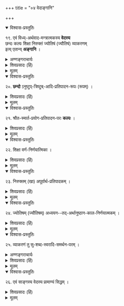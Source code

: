 +++
title = "०४ वेदाङ्गानि"

+++

<details open><summary>विश्वास-प्रस्तुतिः</summary>

१९. एवं विध्य्-अर्थवाद-मन्त्रात्मकस्य **वेदस्य**  
छन्दः कल्पः शिक्षा निरुक्तं ज्योतिषं (ज्यौतिषं) व्याकरणम्  
इत्य् एतान्य् **अङ्गानि** ।
</details>

<details><summary>अण्णङ्गराचार्यः</summary>

**मनोमये**ति । 'स क्रतुः कुर्वीत, मनोमयः प्राणशरीर' (छा०) इति मनोमयत्वादिगुणविशिष्टब्रह्मोपासनविधिर्विशिष्टविधिः । विशेष्यविशेषणयोर्द्वयोरप्राप्तौ विशिष्टविधिरूरीकृतः । एवं सोमेन यजेतेति सोमविशिष्टयागविधिर्बोध्यः ।  
**शिक्षा** इति । वर्णानां स्थानप्रयत्नस्वरमात्रादिनिरूपिका शिक्षा वर्णनिर्णयात्मिका - वर्णनिर्णयार्थत्वादित्यर्थः । वर्णशास्त्रं शिक्षा । निरुक्तम् - यास्कादिप्रणीतं प्रायशो वैदिकानां पदानां निरुक्तिनिर्वचनाभ्यामलौकिकापूर्वस्वार्थप्रतिपादकम् ।
</details>

<details><summary>शिवप्रसादः (हिं)</summary>

अनुवाद - इस तरह विधि, अर्थवाद एवं मन्त्र स्वरूप वेद के छः अङ्ग हैं- छन्द, शिक्षा, कल्प, निरुक्त, ज्योतिष एवं व्याकरण । 
</details>

<details><summary>मूलम्</summary>

१९. एवं विध्यर्थवादमन्त्रात्मकस्य वेदस्य छन्दः, कल्पः, शिक्षा, निरुक्तं, ज्योतिषं (ज्यौतिषं), व्याकरणम् इत्येतान्यङ्गानि ।
</details>

<details open><summary>विश्वास-प्रस्तुतिः</summary>

२०. **छन्दो** ऽनुष्टुप्-त्रिष्टुब्-आदि-प्रतिपादन-रूपः (रूपम्) ।
</details>

<details><summary>शिवप्रसादः (हिं)</summary>

अनुष्टुप् त्रिष्टुप् आदि छन्दों के स्वरूप का निरूपण करने वाला शास्त्र छन्दः शास्त्र कहलाता है । 
</details>

<details><summary>मूलम्</summary>

२०. छन्दो ऽनुष्टुप्त्रिष्टुबादिप्रतिपादनरूपः (रूपम्) ।
</details>

<details open><summary>विश्वास-प्रस्तुतिः</summary>

२१. श्रौत-स्मार्त-प्रयोग-प्रतिपादन-परः **कल्पः** ।
</details>

<details><summary>शिवप्रसादः (हिं)</summary>

श्रौत एवं स्मार्त यागों के स्वरूप आदि का निरूपण करने वाला शास्त्र कल्प कहलाता है । 
</details>

<details><summary>मूलम्</summary>

२१. श्रौतस्मार्तप्रयोगप्रतिपादनपरः कल्पः ।
</details>

<details open><summary>विश्वास-प्रस्तुतिः</summary>

२२. शिक्षा वर्ण-निर्णयात्मिका ।
</details>

<details><summary>शिवप्रसादः (हिं)</summary>

वर्णों के स्वरूप, संख्या, उच्चारणस्थान, स्वर, मात्रा आदि का निरूपण करने वाला वेदाङ्ग शिक्षा शब्द से अभिहित किया जाता है । 
</details>

<details><summary>मूलम्</summary>

२२. शिक्षा वर्ण-निर्णयात्मिका ।
</details>

<details open><summary>विश्वास-प्रस्तुतिः</summary>

२३. निरुक्तम् (खा) अपूर्वार्थ-प्रतिपादकम् ।
</details>

<details><summary>शिवप्रसादः (हिं)</summary>

निरुक्त तथा निर्वचन के द्वारा वैदिक पदों के अलौकिक तथा अपूर्व अर्थ का प्रतिपादन करने वाला शास्त्र निरुक्त कहलाता है 
</details>

<details><summary>मूलम्</summary>

२३. निरुक्तम् (खा) अपूर्वार्थ-प्रतिपादकम् ।
</details>

<details open><summary>विश्वास-प्रस्तुतिः</summary>

२४. ज्योतिषम् (ज्यौतिषम्) अध्ययन--तद्-अर्थानुष्ठान-काल-निर्णयात्मकम् ।
</details>

<details><summary>शिवप्रसादः (हिं)</summary>

अध्ययन तथा अधीत अर्थों के अनुष्ठान आदि के लिए उचित काल का निर्णय करने वाला शास्त्र ज्योतिष कहलाता है । 
</details>

<details><summary>मूलम्</summary>

२४. ज्योतिषम् (ज्यौतिषम्) अध्ययनतदर्थानुष्ठानकालनिर्णयात्मकम् ।
</details>

<details open><summary>विश्वास-प्रस्तुतिः</summary>

२५. व्याकरणं तु सु-शब्द-स्वरादि-समर्थन-परम् ।
</details>

<details><summary>अण्णङ्गराचार्यः</summary>

**सुशब्दे**ति । साधुशब्देत्यर्थः । शब्दसाधुत्वान्वाख्यानं व्याकरणम् । पदशास्त्रमिदम् । साधुशब्दप्रयोगस्यैव श्रेयस्करत्वम् 

> एकः शब्दः सम्यक् ज्ञातः शास्त्रान्वितः सुष्ठु प्रयुक्तः स्वर्गे लोके कामधुग् भवति 

इत्याम्नातम् । 'न म्लेच्छितवै नापभाषितवै' इति प्रतिषिद्धश्चापशब्दप्रयोग इति बोध्यम् । 

> शिक्षाया वर्णशिक्षा पदसमधिगमो व्याक्रियानिर्वचोभ्यां छन्दः छन्दश्चितौ स्याद् गमयति समयं ज्यात्थ रहना[[??]] । कल्पेऽनुष्ठानमुक्तं ह्यु[[?]]तगमितयोर्न्यायमीमांसयोः स्यादर्थव्यक्ति[[??]]पुराणस्मृतिषु तदनुगास्त्वां विचिन्वन्ति वेदाः ॥ (श्रीरङ्ग-स्तव) 

इति श्लोकोऽत्रानुसन्धेयः ।
</details> 

<details><summary>शिवप्रसादः (हिं)</summary>

व्याकरणशास्त्र में तो साधु पदों के अर्थ, उनकी व्युत्पत्ति तथा साधुत्वान्वाख्यान एवं उनके स्वर इत्यादि का समर्थन किया जाता है।
</details>

<details><summary>मूलम्</summary>

२५. व्याकरणं तु सुशब्दस्वरादिसमर्थनपरम् ।
</details>

<details open><summary>विश्वास-प्रस्तुतिः</summary>

२६. एवं साङ्गस्य वेदस्य प्रामाण्यं सिद्धम् ।
</details>

<details><summary>शिवप्रसादः (हिं)</summary>

इस तरह साङ्ग वेद की प्रामाणिकता सिद्ध होती है । 
</details>

<details><summary>मूलम्</summary>

२६. एवं साङ्गस्य वेदस्य प्रामाण्यं सिद्धम् ।
</details>





